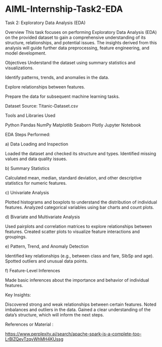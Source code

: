 # AIML-Internship-Task2-EDA
Task 2: Exploratory Data Analysis (EDA)

Overview
This task focuses on performing Exploratory Data Analysis (EDA) on the provided dataset to gain a comprehensive understanding of its structure, relationships, and potential issues. The insights derived from this analysis will guide further data preprocessing, feature engineering, and model development.

Objectives
Understand the dataset using summary statistics and visualizations.

Identify patterns, trends, and anomalies in the data.

Explore relationships between features.

Prepare the data for subsequent machine learning tasks.

Dataset
Source: Titanic-Dataset.csv

Tools and Libraries Used

Python
Pandas
NumPy
Matplotlib
Seaborn
Plotly
Jupyter Notebook

EDA Steps Performed:

a) Data Loading and Inspection

Loaded the dataset and checked its structure and types.
Identified missing values and data quality issues.

b) Summary Statistics

Calculated mean, median, standard deviation, and other descriptive statistics for numeric features.

c) Univariate Analysis

Plotted histograms and boxplots to understand the distribution of individual features.
Analyzed categorical variables using bar charts and count plots.

d) Bivariate and Multivariate Analysis

Used pairplots and correlation matrices to explore relationships between features.
Created scatter plots to visualize feature interactions and groupings.

e) Pattern, Trend, and Anomaly Detection

Identified key relationships (e.g., between class and fare, SibSp and age).
Spotted outliers and unusual data points.

f) Feature-Level Inferences

Made basic inferences about the importance and behavior of individual features.

Key Insights: 

Discovered strong and weak relationships between certain features.
Noted imbalances and outliers in the data.
Gained a clear understanding of the data’s structure, which will inform the next steps.

References or Material : 

https://www.perplexity.ai/search/apache-spark-is-a-complete-too-LrBlZQevTzqvWhMH4KUssg
